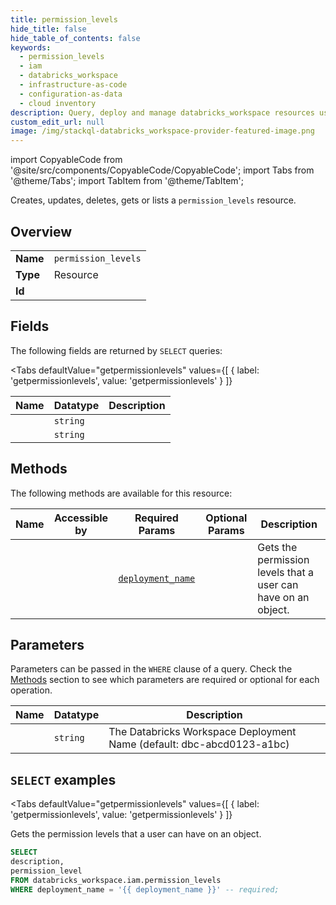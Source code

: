 ```yaml
--- 
title: permission_levels
hide_title: false
hide_table_of_contents: false
keywords:
  - permission_levels
  - iam
  - databricks_workspace
  - infrastructure-as-code
  - configuration-as-data
  - cloud inventory
description: Query, deploy and manage databricks_workspace resources using SQL
custom_edit_url: null
image: /img/stackql-databricks_workspace-provider-featured-image.png
---
```


import CopyableCode from '@site/src/components/CopyableCode/CopyableCode';
import Tabs from '@theme/Tabs';
import TabItem from '@theme/TabItem';

Creates, updates, deletes, gets or lists a <code>permission_levels</code> resource.

## Overview
<table><tbody>
<tr><td><b>Name</b></td><td><code>permission_levels</code></td></tr>
<tr><td><b>Type</b></td><td>Resource</td></tr>
<tr><td><b>Id</b></td><td><CopyableCode code="databricks_workspace.iam.permission_levels" /></td></tr>
</tbody></table>

## Fields

The following fields are returned by `SELECT` queries:

<Tabs
    defaultValue="getpermissionlevels"
    values={[
        { label: 'getpermissionlevels', value: 'getpermissionlevels' }
    ]}
>
<TabItem value="getpermissionlevels">

<table>
<thead>
    <tr>
    <th>Name</th>
    <th>Datatype</th>
    <th>Description</th>
    </tr>
</thead>
<tbody>
<tr>
    <td><CopyableCode code="description" /></td>
    <td><code>string</code></td>
    <td></td>
</tr>
<tr>
    <td><CopyableCode code="permission_level" /></td>
    <td><code>string</code></td>
    <td></td>
</tr>
</tbody>
</table>
</TabItem>
</Tabs>

## Methods

The following methods are available for this resource:

<table>
<thead>
    <tr>
    <th>Name</th>
    <th>Accessible by</th>
    <th>Required Params</th>
    <th>Optional Params</th>
    <th>Description</th>
    </tr>
</thead>
<tbody>
<tr>
    <td><a href="#getpermissionlevels"><CopyableCode code="getpermissionlevels" /></a></td>
    <td><CopyableCode code="select" /></td>
    <td><a href="#parameter-deployment_name"><code>deployment_name</code></a></td>
    <td></td>
    <td>Gets the permission levels that a user can have on an object.</td>
</tr>
</tbody>
</table>

## Parameters

Parameters can be passed in the `WHERE` clause of a query. Check the [Methods](#methods) section to see which parameters are required or optional for each operation.

<table>
<thead>
    <tr>
    <th>Name</th>
    <th>Datatype</th>
    <th>Description</th>
    </tr>
</thead>
<tbody>
<tr id="parameter-deployment_name">
    <td><CopyableCode code="deployment_name" /></td>
    <td><code>string</code></td>
    <td>The Databricks Workspace Deployment Name (default: dbc-abcd0123-a1bc)</td>
</tr>
</tbody>
</table>

## `SELECT` examples

<Tabs
    defaultValue="getpermissionlevels"
    values={[
        { label: 'getpermissionlevels', value: 'getpermissionlevels' }
    ]}
>
<TabItem value="getpermissionlevels">

Gets the permission levels that a user can have on an object.

```sql
SELECT
description,
permission_level
FROM databricks_workspace.iam.permission_levels
WHERE deployment_name = '{{ deployment_name }}' -- required;
```
</TabItem>
</Tabs>
